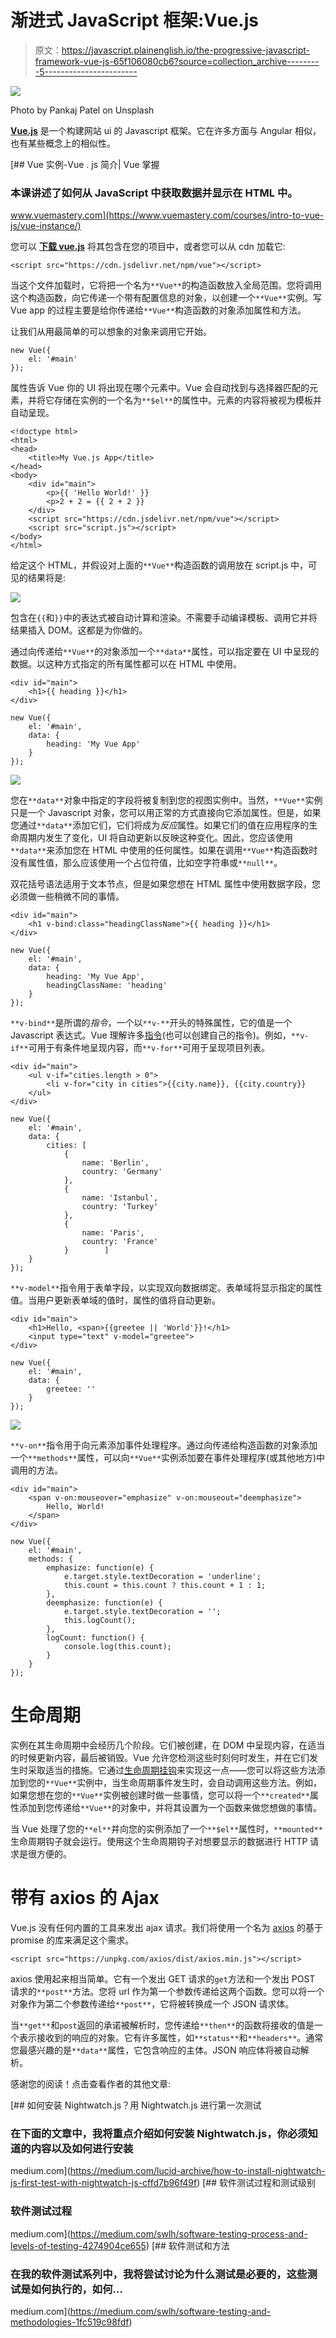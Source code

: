 # 渐进式 JavaScript 框架:Vue.js

> 原文：<https://javascript.plainenglish.io/the-progressive-javascript-framework-vue-js-65f106080cb6?source=collection_archive---------5----------------------->

![](img/948e4f96b1fbcf3c9164e06307721dad.png)

Photo by Pankaj Patel on Unsplash

[**Vue.js**](https://vuejs.org/v2/guide/) 是一个构建网站 ui 的 Javascript 框架。它在许多方面与 Angular 相似，也有某些概念上的相似性。

[](https://www.vuemastery.com/courses/intro-to-vue-js/vue-instance/) [## Vue 实例-Vue . js 简介| Vue 掌握

### 本课讲述了如何从 JavaScript 中获取数据并显示在 HTML 中。

www.vuemastery.com](https://www.vuemastery.com/courses/intro-to-vue-js/vue-instance/) 

您可以 [**下载 vue.js**](https://vuejs.org/js/vue.min.js) 将其包含在您的项目中，或者您可以从 cdn 加载它:

```
<script src="https://cdn.jsdelivr.net/npm/vue"></script>
```

当这个文件加载时，它将把一个名为`**Vue**`的构造函数放入全局范围。您将调用这个构造函数，向它传递一个带有配置信息的对象，以创建一个`**Vue**`实例。写 Vue app 的过程主要是给你传递给`**Vue**`构造函数的对象添加属性和方法。

让我们从用最简单的可以想象的对象来调用它开始。

```
new Vue({
    el: '#main'
});
```

属性告诉 Vue 你的 UI 将出现在哪个元素中。Vue 会自动找到与选择器匹配的元素，并将它存储在实例的一个名为`**$el**`的属性中。元素的内容将被视为模板并自动呈现。

```
<!doctype html>
<html>
<head>
    <title>My Vue.js App</title>
</head>
<body>
    <div id="main">
        <p>{{ 'Hello World!' }}
        <p>2 + 2 = {{ 2 + 2 }}
    </div>
    <script src="https://cdn.jsdelivr.net/npm/vue"></script>
    <script src="script.js"></script>
</body>
</html>
```

给定这个 HTML，并假设对上面的`**Vue**`构造函数的调用放在 script.js 中，可见的结果将是:

![](img/583162fb74d201487e5bd95c5b5ca909.png)

包含在`{{`和`}}`中的表达式被自动计算和渲染。不需要手动编译模板、调用它并将结果插入 DOM。这都是为你做的。

通过向传递给`**Vue**`的对象添加一个`**data**`属性，可以指定要在 UI 中呈现的数据。以这种方式指定的所有属性都可以在 HTML 中使用。

```
<div id="main">
    <h1>{{ heading }}</h1>
</div>
```

```
new Vue({
    el: '#main',
    data: {
        heading: 'My Vue App'
    }
});
```

![](img/7e4072ca69831e83e3bc95dee51f991e.png)

您在`**data**`对象中指定的字段将被复制到您的视图实例中。当然，`**Vue**`实例只是一个 Javascript 对象，您可以用正常的方式直接向它添加属性。但是，如果您通过`**data**`添加它们，它们将成为*反应*属性。如果它们的值在应用程序的生命周期内发生了变化，UI 将自动更新以反映这种变化。因此，您应该使用`**data**`来添加您在 HTML 中使用的任何属性。如果在调用`**Vue**`构造函数时没有属性值，那么应该使用一个占位符值，比如空字符串或`**null**`。

双花括号语法适用于文本节点，但是如果您想在 HTML 属性中使用数据字段，您必须做一些稍微不同的事情。

```
<div id="main">
    <h1 v-bind:class="headingClassName">{{ heading }}</h1>
</div>
```

```
new Vue({
    el: '#main',
    data: {
        heading: 'My Vue App',
        headingClassName: 'heading'
    }
});
```

`**v-bind**`是所谓的*指令*，一个以`**v-**`开头的特殊属性，它的值是一个 Javascript 表达式。Vue 理解许多[指令](https://vuejs.org/v2/api/#Directives)(也可以创建自己的指令)。例如，`**v-if**`可用于有条件地呈现内容，而`**v-for**`可用于呈现项目列表。

```
<div id="main">
    <ul v-if="cities.length > 0">
        <li v-for="city in cities">{{city.name}}, {{city.country}}
    </ul>
</div>
```

```
new Vue({
    el: '#main',
    data: {
        cities: [
            {
                name: 'Berlin',
                country: 'Germany'
            },
            {
                name: 'Istanbul',
                country: 'Turkey'
            },
            {
                name: 'Paris',
                country: 'France'
            }        ]
    }
});
```

`**v-model**`指令用于表单字段，以实现双向数据绑定。表单域将显示指定的属性值。当用户更新表单域的值时，属性的值将自动更新。

```
<div id="main">
    <h1>Hello, <span>{{greetee || 'World'}}!</h1>
    <input type="text" v-model="greetee">
</div>
```

```
new Vue({
    el: '#main',
    data: {
        greetee: ''
    }
});
```

![](img/d691e85bd45681e0c95298e4706d77a1.png)

`**v-on**`指令用于向元素添加事件处理程序。通过向传递给构造函数的对象添加一个`**methods**`属性，可以向`**Vue**`实例添加要在事件处理程序(或其他地方)中调用的方法。

```
<div id="main">
    <span v-on:mouseover="emphasize" v-on:mouseout="deemphasize">
        Hello, World!
    </span>
</div>
```

```
new Vue({
    el: '#main',
    methods: {
        emphasize: function(e) {
            e.target.style.textDecoration = 'underline';
            this.count = this.count ? this.count + 1 : 1;
        },
        deemphasize: function(e) {
            e.target.style.textDecoration = '';
            this.logCount();
        },
        logCount: function() {
            console.log(this.count);
        }
    }
});
```

# 生命周期

实例在其生命周期中会经历几个阶段。它们被创建，在 DOM 中呈现内容，在适当的时候更新内容，最后被销毁。Vue 允许您检测这些时刻何时发生，并在它们发生时采取适当的措施。它通过[生命周期挂钩](https://vuejs.org/v2/api/#Options-Lifecycle-Hooks)来实现这一点——您可以将这些方法添加到您的`**Vue**`实例中，当生命周期事件发生时，会自动调用这些方法。例如，如果您想在您的`**Vue**`实例被创建时做一些事情，您可以将一个`**created**`属性添加到您传递给`**Vue**`的对象中，并将其设置为一个函数来做您想做的事情。

当 Vue 处理了您的`**el**`并向您的实例添加了一个`**$el**`属性时，`**mounted**`生命周期钩子就会运行。使用这个生命周期钩子对想要显示的数据进行 HTTP 请求是很方便的。

# 带有 axios 的 Ajax

Vue.js 没有任何内置的工具来发出 ajax 请求。我们将使用一个名为 [axios](https://github.com/axios/axios) 的基于 promise 的库来满足这个需求。

```
<script src="https://unpkg.com/axios/dist/axios.min.js"></script>
```

axios 使用起来相当简单。它有一个发出 GET 请求的`get`方法和一个发出 POST 请求的`**post**`方法。您将 url 作为第一个参数传递给这两个函数。您可以将一个对象作为第二个参数传递给`**post**`，它将被转换成一个 JSON 请求体。

当`**get**`和`post`返回的承诺被解析时，您传递给`**then**`的函数将接收的值是一个表示接收到的响应的对象。它有许多属性，如`**status**`和`**headers**`。通常您最感兴趣的是`**data**`属性，它包含响应的主体。JSON 响应体将被自动解析。

感谢您的阅读！点击查看作者的其他文章:

[](https://medium.com/lucid-archive/how-to-install-nightwatch-js-first-test-with-nightwatch-js-cffd7b96f49f) [## 如何安装 Nightwatch.js？用 Nightwatch.js 进行第一次测试

### 在下面的文章中，我将重点介绍如何安装 Nightwatch.js，你必须知道的内容以及如何进行安装

medium.com](https://medium.com/lucid-archive/how-to-install-nightwatch-js-first-test-with-nightwatch-js-cffd7b96f49f) [](https://medium.com/swlh/software-testing-process-and-levels-of-testing-4274904ce655) [## 软件测试过程和测试级别

### 软件测试过程

medium.com](https://medium.com/swlh/software-testing-process-and-levels-of-testing-4274904ce655) [](https://medium.com/swlh/software-testing-and-methodologies-1fc519c98fdf) [## 软件测试和方法

### 在我的软件测试系列中，我将尝试讨论为什么测试是必要的，这些测试是如何执行的，如何…

medium.com](https://medium.com/swlh/software-testing-and-methodologies-1fc519c98fdf)